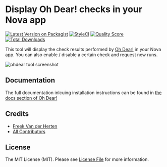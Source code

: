 # Display Oh Dear! checks in your Nova app

[![Latest Version on Packagist](https://img.shields.io/packagist/v/ohdearapp/nova-ohdear-tool.svg?style=flat-square)](https://packagist.org/packages/ohdearapp/nova-ohdear-tool)
[![StyleCI](https://github.styleci.io/repos/146995534/shield?branch=master)](https://github.styleci.io/repos/146995534)
[![Quality Score](https://img.shields.io/scrutinizer/g/ohdearapp/nova-ohdear-tool.svg?style=flat-square)](https://scrutinizer-ci.com/g/ohdearapp/nova-ohdear-tool)
[![Total Downloads](https://img.shields.io/packagist/dt/ohdearapp/nova-ohdear-tool.svg?style=flat-square)](https://packagist.org/packages/ohdearapp/nova-ohdear-tool)

This tool will display the check results performed by [Oh Dear!](https://ohdear.app) in your Nova app.
You can also enable / disable a certain check and request new runs.

![ohdear tool screenshot](https://ohdearapp.github.io/nova-ohdear-tool/screenshots/index.png)

## Documentation

The full documentation inlcuing installation instructions can be found in [the docs section of Oh Dear!](https://ohdear.app/docs/nova-tool/introduction)

## Credits

- [Freek Van der Herten](https://github.com/freekmurze)
- [All Contributors](../../contributors)

## License

The MIT License (MIT). Please see [License File](LICENSE.md) for more information.
